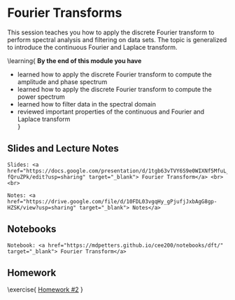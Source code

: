 # Fourier Transforms

This session teaches you how to apply the discrete Fourier transform to perform spectral analysis and filtering on data sets. The topic is generalized to introduce the continuous Fourier and Laplace transform.  

\learning{
**By the end of this module you have**
- learned how to apply the discrete Fourier transform to compute the amplitude and phase spectrum
- learned how to apply the discrete Fourier transform to compute the power spectrum
- learned how to filter data in the spectral domain
- reviewed important properties of the continuous and Fourier and Laplace transform  
}

## Slides and Lecture Notes

~~~
Slides: <a href="https://docs.google.com/presentation/d/1tgb63vTVY6S9e0WIXNf5MfuL_AzIdu0sKpb-fQruZPk/edit?usp=sharing" target="_blank"> Fourier Transform</a> <br><br>
~~~

~~~
Notes: <a href="https://drive.google.com/file/d/10FDL03vgqHy_gPjufjJxbAgG8gp-HZSK/view?usp=sharing" target="_blank"> Notes</a>
~~~


## Notebooks

~~~
Notebook: <a href="https://mdpetters.github.io/cee200/notebooks/dft/" target="_blank"> Fourier Transform</a>
~~~


## Homework

\exercise{
[Homework #2](https://classroom.github.com/a/KT2gotT9) 
}
